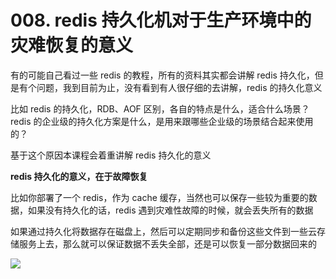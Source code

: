 # 008. redis 持久化机对于生产环境中的灾难恢复的意义

有的可能自己看过一些 redis 的教程，所有的资料其实都会讲解 redis 持久化，但是有个问题，我到目前为止，没有看到有人很仔细的去讲解，redis 的持久化意义

比如 redis 的持久化，RDB、AOF 区别，各自的特点是什么，适合什么场景？redis 的企业级的持久化方案是什么，是用来跟哪些企业级的场景结合起来使用的？

基于这个原因本课程会着重讲解 redis 持久化的意义

**redis 持久化的意义，在于故障恢复**

比如你部署了一个 redis，作为 cache 缓存，当然也可以保存一些较为重要的数据，如果没有持久化的话，redis 遇到灾难性故障的时候，就会丢失所有的数据

如果通过持久化将数据存在磁盘上，然后可以定期同步和备份这些文件到一些云存储服务上去，那么就可以保证数据不丢失全部，还是可以恢复一部分数据回来的

![](https://txxs.github.io/pic/record/cache-pdp/markdown-img-paste-20190318220850892.png)
